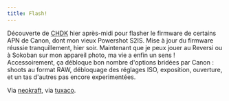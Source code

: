 ```yaml
---
title: Flash!
---
```


Découverte de [CHDK](http://chdk.wikia.com/) hier après-midi pour flasher le
firmware de certains APN de Canon, dont mon vieux Powershot S2IS. Mise à jour
du firmware réussie tranquillement, hier soir. Maintenant que je peux jouer au
Reversi ou à Sokoban sur mon appareil photo, ma vie a enfin un sens !
Accessoirement, ça débloque bon nombre d'options bridées par Canon : shoots au
format RAW, débloquage des réglages ISO, exposition, ouverture, et un tas
d'autres pas encore experimentées.

Via [neokraft](http://neokraft.net/post/2008/06/16/Miracle-de-la-technologie),
via [tuxaco](http://tuxaco.net/bookmark/).

